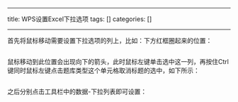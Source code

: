 
--- 
title:  WPS设置Excel下拉选项 
tags: []
categories: [] 

---
首先将鼠标移动需要设置下拉选项的列上，比如：下方红框圈起来的位置：

<img src="https://img-blog.csdnimg.cn/7fe44d7aa53040898ac8b054dbcf2f9c.png" alt="">

鼠标移动到此位置会出现向下的箭头，此时鼠标左键单击选中这一列，再按住Ctrl键同时鼠标左键点击题库类型这个单元格取消标题的选中，如下所示：

<img src="https://img-blog.csdnimg.cn/edfc36dd2e494fbea47852c26e3bc3e8.png" alt="">

之后分别点击工具栏中的数据-下拉列表即可设置：

<img src="https://img-blog.csdnimg.cn/af8f2ae332e04626890f2b8245f09f74.png" alt="">
